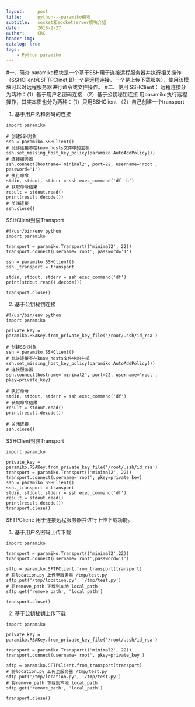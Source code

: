 ```yaml
---
layout:     post
title:      python---paramiko模块
subtitle:   socket和socketserver模块介绍
date:       2018-2-27
author:     CRC
header-img: 
catalog: true
tags:
    - Python paramiko
---
```


#一、简介
paramiko模块是一个基于SSH用于连接远程服务器并执行相关操作（SSHClient和SFTPClinet,即一个是远程连接，一个是上传下载服务），使用该模块可以对远程服务器进行命令或文件操作。
#二、使用
SSHClient：
远程连接分为两种：（1）基于用户名密码连接 （2）基于公钥秘钥连接
用paramiko执行远程操作，其实本质也分为两种：（1）只用SSHClient （2）自己创建一个transport
1. 基于用户名和密码的连接
```
import paramiko
 
# 创建SSH对象
ssh = paramiko.SSHClient()
# 允许连接不在know_hosts文件中的主机
ssh.set_missing_host_key_policy(paramiko.AutoAddPolicy())
# 连接服务器
ssh.connect(hostname='minimal2', port=22, username='root', password='1')
# 执行命令
stdin, stdout, stderr = ssh.exec_command('df -h')
# 获取命令结果
result = stdout.read()
print(result.decode())
# 关闭连接
ssh.close()
```
SSHClient封装Transport
```
#!/usr/bin/env python
import paramiko
 
transport = paramiko.Transport(('minimal2', 22))
transport.connect(username='root', password='1')
 
ssh = paramiko.SSHClient()
ssh._transport = transport
 
stdin, stdout, stderr = ssh.exec_command('df')
print(stdout.read().decode())
 
transport.close()

```
2.  基于公钥秘钥连接
```
#!/usr/bin/env python
import paramiko
 
private_key = paramiko.RSAKey.from_private_key_file('/root/.ssh/id_rsa')
 
# 创建SSH对象
ssh = paramiko.SSHClient()
# 允许连接不在know_hosts文件中的主机
ssh.set_missing_host_key_policy(paramiko.AutoAddPolicy())
# 连接服务器
ssh.connect(hostname='minimal2', port=22, username='root', pkey=private_key)
 
# 执行命令
stdin, stdout, stderr = ssh.exec_command('df')
# 获取命令结果
result = stdout.read()
print(result.decode())
 
# 关闭连接
ssh.close()

```
SSHClient封装Transport
```
import paramiko
 
private_key = paramiko.RSAKey.from_private_key_file('/root/.ssh/id_rsa')
transport = paramiko.Transport(('minimal2', 22))
transport.connect(username='root', pkey=private_key)
ssh = paramiko.SSHClient()
ssh._transport = transport
stdin, stdout, stderr = ssh.exec_command('df')
result = stdout.read()
print(result.decode())
transport.close()

```

SFTPClient:
用于连接远程服务器并进行上传下载功能。
1. 基于用户名密码上传下载
```
import paramiko
 
transport = paramiko.Transport(('minimal2',22))
transport.connect(username='root',password='1')
 
sftp = paramiko.SFTPClient.from_transport(transport)
# 将location.py 上传至服务器 /tmp/test.py
sftp.put('/tmp/location.py', '/tmp/test.py')
# 将remove_path 下载到本地 local_path
sftp.get('remove_path', 'local_path')
 
transport.close()
```
2. 基于公钥秘钥上传下载
```
import paramiko
 
private_key = paramiko.RSAKey.from_private_key_file('/root/.ssh/id_rsa')
 
transport = paramiko.Transport(('minimal2', 22))
transport.connect(username='root', pkey=private_key )
 
sftp = paramiko.SFTPClient.from_transport(transport)
# 将location.py 上传至服务器 /tmp/test.py
sftp.put('/tmp/location.py', '/tmp/test.py')
# 将remove_path 下载到本地 local_path
sftp.get('remove_path', 'local_path')
 
transport.close()
```
